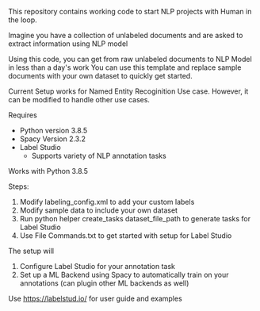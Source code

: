 This repository contains working code to start NLP projects with Human in the loop.

Imagine you have a collection of unlabeled documents and are asked to extract information using NLP model

Using this code, you can get from raw unlabeled documents to NLP Model in less than a day's work
You can use this template and replace sample documents with your own dataset to quickly get started.

Current Setup works for Named Entity Recoginition Use case. However, it can be modified to handle other use cases.

Requires
- Python version 3.8.5
- Spacy Version 2.3.2
- Label Studio
   -  Supports variety of NLP annotation tasks

Works with Python 3.8.5

Steps:
1. Modify labeling_config.xml to add your custom labels
2. Modify sample data to include your own dataset
3. Run python helper create_tasks dataset_file_path to generate tasks for Label Studio
4. Use File Commands.txt to get started with setup for Label Studio


The setup will 
1. Configure Label Studio for your annotation task
2. Set up a ML Backend using Spacy to automatically train on your annotations (can plugin other ML backends as well)

Use https://labelstud.io/ for user guide and examples

